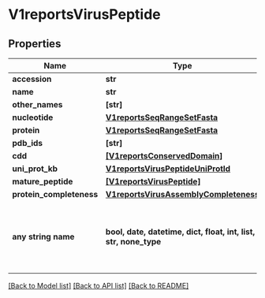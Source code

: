# V1reportsVirusPeptide


## Properties
Name | Type | Description | Notes
------------ | ------------- | ------------- | -------------
**accession** | **str** |  | [optional] 
**name** | **str** |  | [optional] 
**other_names** | **[str]** |  | [optional] 
**nucleotide** | [**V1reportsSeqRangeSetFasta**](V1reportsSeqRangeSetFasta.md) |  | [optional] 
**protein** | [**V1reportsSeqRangeSetFasta**](V1reportsSeqRangeSetFasta.md) |  | [optional] 
**pdb_ids** | **[str]** |  | [optional] 
**cdd** | [**[V1reportsConservedDomain]**](V1reportsConservedDomain.md) |  | [optional] 
**uni_prot_kb** | [**V1reportsVirusPeptideUniProtId**](V1reportsVirusPeptideUniProtId.md) |  | [optional] 
**mature_peptide** | [**[V1reportsVirusPeptide]**](V1reportsVirusPeptide.md) |  | [optional] 
**protein_completeness** | [**V1reportsVirusAssemblyCompleteness**](V1reportsVirusAssemblyCompleteness.md) |  | [optional] 
**any string name** | **bool, date, datetime, dict, float, int, list, str, none_type** | any string name can be used but the value must be the correct type | [optional]

[[Back to Model list]](../README.md#documentation-for-models) [[Back to API list]](../README.md#documentation-for-api-endpoints) [[Back to README]](../README.md)



